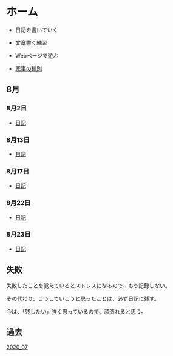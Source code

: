 
# ホーム

* 日記を書いていく

* 文章書く練習

* Webページで遊ぶ

* [家事の種別](./Housework.md)

## 8月

### 8月2日

* [日記](./08_02.md)

### 8月13日

* [日記](./08_13.md)

### 8月17日

* [日記](./08_17.md)

### 8月22日

* [日記](./08_22.md)

### 8月23日

* [日記](./08_23.md)

## 失敗

失敗したことを覚えているとストレスになるので、もう記録しない。

その代わり、こうしていこうと思ったことは、必ず日記に残す。

今は、「残したい」強く思っているので、頑張れると思う。

## 過去

[2020_07](./2020_07/07_index.md)
